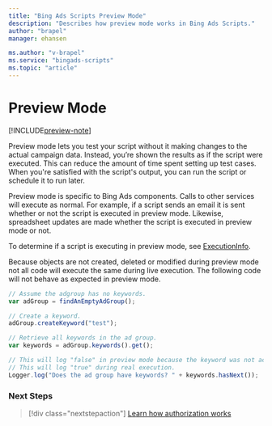 ```yaml
---
title: "Bing Ads Scripts Preview Mode"
description: "Describes how preview mode works in Bing Ads Scripts."
author: "brapel"
manager: ehansen

ms.author: "v-brapel"
ms.service: "bingads-scripts"
ms.topic: "article"
---
```


# Preview Mode

[!INCLUDE[preview-note](../includes/preview-note.md)]

Preview mode lets you test your script without it making changes to the actual campaign data. Instead, you’re shown the results as if the script were executed. This can reduce the amount of time spent setting up test cases. When you're satisfied with the script's output, you can run the script or schedule it to run later.

Preview mode is specific to Bing Ads components. Calls to other services will execute as normal. For example, if a script sends an email it is sent whether or not the script is executed in preview mode. Likewise, spreadsheet updates are made whether the script is executed in preview mode or not. 

To determine if a script is executing in preview mode, see [ExecutionInfo](../reference/ExecutionInfo).

Because objects are not created, deleted or modified during preview mode not all code will execute the same during live execution. The following code will not behave as expected in preview mode.

```javascript
// Assume the adgroup has no keywords.
var adGroup = findAnEmptyAdGroup();

// Create a keyword.
adGroup.createKeyword("test");

// Retrieve all keywords in the ad group.
var keywords = adGroup.keywords().get();

// This will log "false" in preview mode because the keyword was not actually created.
// This will log "true" during real execution.
Logger.log("Does the ad group have keywords? " + keywords.hasNext());
```

### Next Steps

> [!div class="nextstepaction"]
> [Learn how authorization works](./authorization.md)